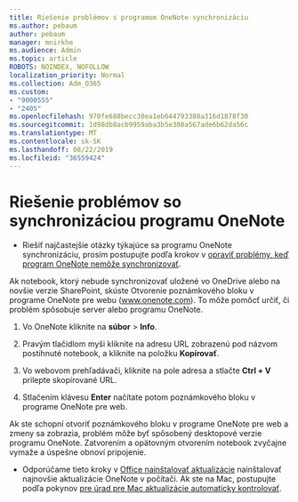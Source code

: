```yaml
---
title: Riešenie problémov s programom OneNote synchronizáciu
ms.author: pebaum
author: pebaum
manager: mnirkhe
ms.audience: Admin
ms.topic: article
ROBOTS: NOINDEX, NOFOLLOW
localization_priority: Normal
ms.collection: Adm_O365
ms.custom:
- "9000555"
- "2405"
ms.openlocfilehash: 970fe688becc30ea1eb644793388a316d1878f30
ms.sourcegitcommit: 1d98db8acb9959aba3b5e308a567ade6b62da56c
ms.translationtype: MT
ms.contentlocale: sk-SK
ms.lasthandoff: 08/22/2019
ms.locfileid: "36559424"
---
```

# <a name="troubleshoot-onenote-sync-issues"></a>Riešenie problémov so synchronizáciou programu OneNote

* Riešiť najčastejšie otázky týkajúce sa programu OneNote synchronizáciu, prosím postupujte podľa krokov v [opraviť problémy, keď program OneNote nemôže synchronizovať](https://support.office.com/article/Fix-issues-when-you-can-t-sync-OneNote-299495ef-66d1-448f-90c1-b785a6968d45).

Ak notebook, ktorý nebude synchronizovať uložené vo OneDrive alebo na novšie verzie SharePoint, skúste Otvorenie poznámkového bloku v programe OneNote pre webu (www.onenote.com). To môže pomôcť určiť, či problém spôsobuje server alebo programu OneNote.

1. Vo OneNote kliknite na **súbor** > **Info**.

2. Pravým tlačidlom myši kliknite na adresu URL zobrazenú pod názvom postihnuté notebook, a kliknite na položku **Kopírovať**.

3. Vo webovom prehľadávači, kliknite na pole adresa a stlačte **Ctrl + V** prilepte skopírované URL.

4. Stlačením klávesu **Enter** načítate potom poznámkového bloku v programe OneNote pre web.

Ak ste schopní otvoriť poznámkového bloku v programe OneNote pre web a zmeny sa zobrazia, problém môže byť spôsobený desktopové verzie programu OneNote. Zatvorením a opätovným otvorením notebook zvyčajne vymaže a úspešne obnoví pripojenie.

* Odporúčame tieto kroky v [Office nainštalovať aktualizácie](https://support.office.com/article/Install-Office-updates-2ab296f3-7f03-43a2-8e50-46de917611c5) nainštalovať najnovšie aktualizácie OneNote v počítači. Ak ste na Mac, postupujte podľa pokynov [pre úrad pre Mac aktualizácie automaticky kontrolovať](https://support.office.com/article/update-office-for-mac-automatically-bfd1e497-c24d-4754-92ab-910a4074d7c1).